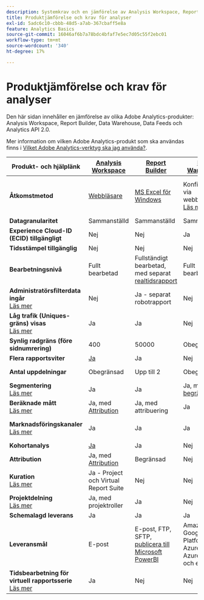 ```yaml
---
description: Systemkrav och en jämförelse av Analysis Workspace, Report Builder, Data Warehouse och Data Workbench
title: Produktjämförelse och krav för analyser
exl-id: 5adc6c10-cbbb-48d5-a7ab-367cbaff5e8a
feature: Analytics Basics
source-git-commit: 16046af6b7a78bdc4bfaf7e5ec7d05c55f2ebc01
workflow-type: tm+mt
source-wordcount: '340'
ht-degree: 17%

---
```


# Produktjämförelse och krav för analyser

Den här sidan innehåller en jämförelse av olika Adobe Analytics-produkter: Analysis Workspace, Report Builder, Data Warehouse, Data Feeds och Analytics API 2.0.

Mer information om vilken Adobe Analytics-produkt som ska användas finns i [Vilket Adobe Analytics-verktyg ska jag använda?](/help/analyze/get-started/which-analytics-tool.md).

| Produkt- och hjälplänk | [Analysis Workspace](/help/analyze/analysis-workspace/home.md) | [Report Builder](/help/analyze/report-builder/report-buider-overview.md) | [Data Warehouse](/help/export/data-warehouse/data-warehouse.md) | [Datafeeds](/help/export/analytics-data-feed/data-feed-overview.md) | [Analytics API 2.0](https://www.adobe.io/apis/experiencecloud/analytics/docs.html) |
|---|---|---|---|---|---|
| **Åtkomstmetod** | [Webbläsare](/help/analyze/get-started/sys-reqs.md) | [MS Excel för Windows](/help/analyze/legacy-report-builder/setup/system-requirements.md) | Konfigurera via webbläsaren. [Läs mer](/help/analyze/get-started/sys-reqs.md) | Konfigurera via webbläsaren. [Läs mer](/help/export/analytics-data-feed/data-feed-overview.md) | RESTful API tools. Logga in med Adobe Developer inloggningsuppgifter. [Läs mer](https://developer.adobe.com/analytics-apis/docs/2.0/) |
| **Datagranularitet** | Sammanställd | Sammanställd | Sammanställd | Träff | Sammanställd |
| **Experience Cloud-ID (ECID) tillgängligt** | Nej | Nej | Ja | Ja | Nej |
| **Tidsstämpel tillgänglig** | Nej | Nej | Nej | Ja | Nej |
| **Bearbetningsnivå** | Fullt bearbetad | Fullständigt bearbetad, med separat [realtidsrapport](/help/admin/admin/c-manage-report-suites/c-edit-report-suites/realtime/realtime.md) | Fullt bearbetad | Fullt bearbetad | Fullt bearbetad |
| **Administratörsfilterdata ingår** <br> [Läs mer](/help/admin/admin/c-manage-report-suites/c-edit-report-suites/general/bot-removal/bot-removal.md) | Nej | Ja - separat robotrapport | Nej | Nej | Nej |
| **Låg trafik (Uniques-gräns) visas** <br> [Läs mer](/help/technotes/low-traffic.md) | Ja | Ja | Nej | Nej | Ja |
| **Synlig radgräns (före sidnumrering)** | 400 | 50000 | Obegränsad | Obegränsad | 50000 |
| **Flera rapportsviter** | [Ja](/help/analyze/analysis-workspace/build-workspace-project/multiple-report-suites.md) | Ja | Nej | Ja | Nej | Ja |
| **Antal uppdelningar** | Obegränsad | Upp till 2 | Obegränsad | Obegränsad | Obegränsat, kör över flera frågor |
| **Segmentering** <br> [Läs mer](/help/components/segmentation/segmentation-workflow/seg-workflow.md) | Ja | Ja | Ja, med [begränsningar](/help/components/segmentation/seg-reference/seg-compatibility.md) | Nej | Ja |
| **Beräknade mått** <br> [Läs mer](/help/components/c-calcmetrics/cm-overview.md) | Ja, med [Attribution](/help/analyze/analysis-workspace/attribution/overview.md) | Ja, med attribuering | Ja | Nej | Ja, med [Attribution](/help/analyze/analysis-workspace/attribution/overview.md) |
| **Marknadsföringskanaler** <br> [Läs mer](/help/components/c-marketing-channels/c-getting-started-mchannel.md) | Ja | Ja | Ja | Ja - [va_finder, va_close](/help/export/analytics-data-feed/c-df-contents/datafeeds-reference.md) | Ja |
| **Kohortanalys** | [Ja](/help/analyze/analysis-workspace/visualizations/cohort-table/cohort-analysis.md) | Ja | Nej | Nej | Nej |
| **Attribution** | Ja, med [Attribution](/help/analyze/analysis-workspace/attribution/overview.md) | Begränsad | Nej | Nej | Ja, med [Attribution](/help/analyze/analysis-workspace/attribution/overview.md) | Nej |
| **Kuration** <br> [Läs mer](/help/analyze/analysis-workspace/curate-share/curate.md) | Ja - Project och Virtual Report Suite | Nej | Nej | Nej | Ja - endast Virtual Report Suite |
| **Projektdelning** <br> [Läs mer](/help/analyze/analysis-workspace/curate-share/share-projects.md) | Ja, med projektroller | Ja | Nej | Nej | Nej |
| **Schemalagd leverans** | Ja | Ja | Ja | Ja | Nej |
| **Leveransmål** | E-post | E-post, FTP, SFTP, [publicera till Microsoft PowerBI](/help/analyze/legacy-report-builder/c-publish-power-bi/power-bi.md) | Amazon S3, Google Cloud Platform, Azure SAS, Azure RBAC och e-post | Amazon S3, Azure RBAC, Azure SAS och Google Cloud Platform | - |
| **Tidsbearbetning för virtuell rapportsserie** <br> [Läs mer](/help/components/vrs/vrs-report-time-processing.md) | Ja | Nej | Nej | Nej | Ja |

